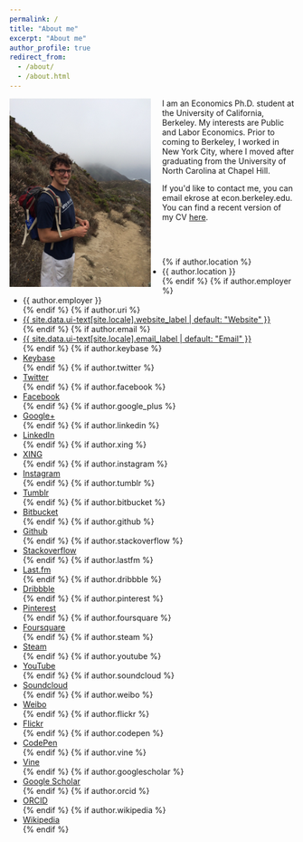 ```yaml
---
permalink: /
title: "About me"
excerpt: "About me"
author_profile: true
redirect_from: 
  - /about/
  - /about.html
---
```


<img class="img-responsive" style="float: left; margin: 0px 20px 0px 0px;" src="/images/profile.png" width="250"> I am an Economics Ph.D. student at the University of California, Berkeley. My interests are Public and Labor Economics. Prior to coming to Berkeley, I worked in New York City, where I moved after graduating from the University of North Carolina at Chapel Hill.

If you'd like to contact me, you can email ekrose at econ.berkeley.edu. You can find a recent version of my CV [here](/files/ekr_cv_06-06-17.pdf).

<br></br>

<ul class="author__urls social-icons">
  {% if author.location %}
    <li><i class="fa fa-fw fa-map-marker" aria-hidden="true"></i> {{ author.location }}</li>
  {% endif %}
  {% if author.employer %}
    <li><i class="fa fa-fw fa-map-marker" aria-hidden="true"></i> {{ author.employer }}</li>
  {% endif %}
  {% if author.uri %}
    <li><a href="{{ author.uri }}"><i class="fa fa-fw fa-chain" aria-hidden="true"></i> {{ site.data.ui-text[site.locale].website_label | default: "Website" }}</a></li>
  {% endif %}
  {% if author.email %}
    <li><a href="mailto:{{ author.email }}"><i class="fa fa-fw fa-envelope-square" aria-hidden="true"></i> {{ site.data.ui-text[site.locale].email_label | default: "Email" }}</a></li>
  {% endif %}
  {% if author.keybase %}
    <li><a href="https://keybase.io/{{ author.keybase }}"><i class="fa fa-fw fa-key" aria-hidden="true"></i> Keybase</a></li>
  {% endif %}
  {% if author.twitter %}
    <li><a href="https://twitter.com/{{ author.twitter }}"><i class="fa fa-fw fa-twitter-square" aria-hidden="true"></i> Twitter</a></li>
  {% endif %}
  {% if author.facebook %}
    <li><a href="https://www.facebook.com/{{ author.facebook }}"><i class="fa fa-fw fa-facebook-square" aria-hidden="true"></i> Facebook</a></li>
  {% endif %}
  {% if author.google_plus %}
    <li><a href="https://plus.google.com/+{{ author.google_plus }}"><i class="fa fa-fw fa-google-plus-square" aria-hidden="true"></i> Google+</a></li>
  {% endif %}
  {% if author.linkedin %}
    <li><a href="https://www.linkedin.com/in/{{ author.linkedin }}"><i class="fa fa-fw fa-linkedin-square" aria-hidden="true"></i> LinkedIn</a></li>
  {% endif %}
  {% if author.xing %}
    <li><a href="https://www.xing.com/profile/{{ author.xing }}"><i class="fa fa-fw fa-xing-square" aria-hidden="true"></i> XING</a></li>
  {% endif %}
  {% if author.instagram %}
    <li><a href="https://instagram.com/{{ author.instagram }}"><i class="fa fa-fw fa-instagram" aria-hidden="true"></i> Instagram</a></li>
  {% endif %}
  {% if author.tumblr %}
    <li><a href="https://{{ author.tumblr }}.tumblr.com"><i class="fa fa-fw fa-tumblr-square" aria-hidden="true"></i> Tumblr</a></li>
  {% endif %}
  {% if author.bitbucket %}
    <li><a href="https://bitbucket.org/{{ author.bitbucket }}"><i class="fa fa-fw fa-bitbucket" aria-hidden="true"></i> Bitbucket</a></li>
  {% endif %}
  {% if author.github %}
    <li><a href="https://github.com/{{ author.github }}"><i class="fa fa-fw fa-github" aria-hidden="true"></i> Github</a></li>
  {% endif %}
  {% if author.stackoverflow %}
    <li><a href="https://www.stackoverflow.com/users/{{ author.stackoverflow }}"><i class="fa fa-fw fa-stack-overflow" aria-hidden="true"></i> Stackoverflow</a></li>
  {% endif %}
  {% if author.lastfm %}
    <li><a href="https://lastfm.com/user/{{ author.lastfm }}"><i class="fa fa-fw fa-lastfm-square" aria-hidden="true"></i> Last.fm</a></li>
  {% endif %}
  {% if author.dribbble %}
    <li><a href="https://dribbble.com/{{ author.dribbble }}"><i class="fa fa-fw fa-dribbble" aria-hidden="true"></i> Dribbble</a></li>
  {% endif %}
  {% if author.pinterest %}
    <li><a href="https://www.pinterest.com/{{ author.pinterest }}"><i class="fa fa-fw fa-pinterest" aria-hidden="true"></i> Pinterest</a></li>
  {% endif %}
  {% if author.foursquare %}
    <li><a href="https://foursquare.com/{{ author.foursquare }}"><i class="fa fa-fw fa-foursquare" aria-hidden="true"></i> Foursquare</a></li>
  {% endif %}
  {% if author.steam %}
    <li><a href="https://steamcommunity.com/id/{{ author.steam }}"><i class="fa fa-fw fa-steam-square" aria-hidden="true"></i> Steam</a></li>
  {% endif %}
  {% if author.youtube %}
    <li><a href="https://www.youtube.com/user/{{ author.youtube }}"><i class="fa fa-fw fa-youtube-square" aria-hidden="true"></i> YouTube</a></li>
  {% endif %}
  {% if author.soundcloud %}
    <li><a href="https://soundcloud.com/{{ author.soundcloud }}"><i class="fa fa-fw fa-soundcloud" aria-hidden="true"></i> Soundcloud</a></li>
  {% endif %}
  {% if author.weibo %}
    <li><a href="https://www.weibo.com/{{ author.weibo }}"><i class="fa fa-fw fa-weibo" aria-hidden="true"></i> Weibo</a></li>
  {% endif %}
  {% if author.flickr %}
    <li><a href="https://www.flickr.com/{{ author.flickr }}"><i class="fa fa-fw fa-flickr" aria-hidden="true"></i> Flickr</a></li>
  {% endif %}
  {% if author.codepen %}
    <li><a href="https://codepen.io/{{ author.codepen }}"><i class="fa fa-fw fa-codepen" aria-hidden="true"></i> CodePen</a></li>
  {% endif %}
  {% if author.vine %}
    <li><a href="https://vine.co/u/{{ author.vine }}"><i class="fa fa-fw fa-vine" aria-hidden="true"></i> Vine</a></li>
  {% endif %}
  {% if author.googlescholar %}
    <li><a href="{{ author.googlescholar }}"><i class="ai ai-google-scholar-square ai-fw"></i> Google Scholar</a></li>
  {% endif %}
  {% if author.orcid %}
    <li><a href="{{ author.orcid }}"><i class="ai ai-orcid-square ai-fw"></i> ORCID</a></li>
  {% endif %}
  {% if author.wikipedia %}
    <li><a href="https://en.wikipedia.org/wiki/User:{{ author.wikipedia }}"><i class="fa fa-fw fa-chain" aria-hidden="true"></i> Wikipedia</a></li>
  {% endif %}
</ul>

